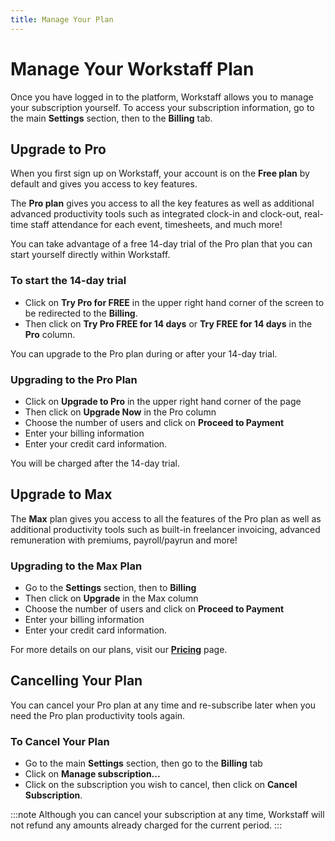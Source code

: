```yaml
---
title: Manage Your Plan
---
```


# Manage Your Workstaff Plan

Once you have logged in to the platform, Workstaff allows you to manage your subscription yourself.
To access your subscription information, go to the main **Settings** section, then to the **Billing** tab.

## Upgrade to Pro
When you first sign up on Workstaff, your account is on the **Free plan** by default and gives you access to key features.

The **Pro plan** gives you access to all the key features as well as additional advanced productivity tools such as integrated clock-in and clock-out, real-time staff attendance for each event, timesheets, and much more!

You can take advantage of a free 14-day trial of the Pro plan that you can start yourself directly within Workstaff.

### To start the 14-day trial
- Click on **Try Pro for FREE** in the upper right hand corner of the screen to be redirected to the **Billing**.
- Then click on **Try Pro FREE for 14 days** or **Try FREE for 14 days** in the **Pro** column.

You can upgrade to the Pro plan during or after your 14-day trial.

### Upgrading to the Pro Plan
- Click on **Upgrade to Pro** in the upper right hand corner of the page
- Then click on **Upgrade Now** in the Pro column
- Choose the number of users and click on **Proceed to Payment**
- Enter your billing information
- Enter your credit card information.

You will be charged after the 14-day trial.

## Upgrade to Max
The **Max** plan gives you access to all the features of the Pro plan as well as additional productivity tools such as built-in freelancer invoicing, advanced remuneration with premiums, payroll/payrun and more!

### Upgrading to the Max Plan
- Go to the **Settings** section, then to **Billing**
- Then click on **Upgrade** in the Max column
- Choose the number of users and click on **Proceed to Payment**
- Enter your billing information
- Enter your credit card information.

For more details on our plans, visit our [**Pricing**](https://workstaff.app/pricing) page.

## Cancelling Your Plan

You can cancel your Pro plan at any time and re-subscribe later when you need the Pro plan productivity tools again.

### To Cancel Your Plan

- Go to the main **Settings** section, then go to the **Billing** tab
- Click on **Manage subscription...**
- Click on the subscription you wish to cancel, then click on **Cancel Subscription**.

:::note
Although you can cancel your subscription at any time, Workstaff will not refund any amounts already charged for the current period.
:::